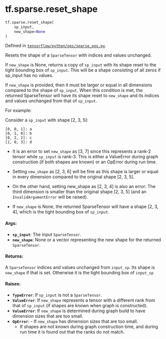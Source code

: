 <div itemscope itemtype="http://developers.google.com/ReferenceObject">
<meta itemprop="name" content="tf.sparse.reset_shape" />
<meta itemprop="path" content="Stable" />
</div>

# tf.sparse.reset_shape

``` python
tf.sparse.reset_shape(
    sp_input,
    new_shape=None
)
```



Defined in [`tensorflow/python/ops/sparse_ops.py`](/code/stable/tensorflow/python/ops/sparse_ops.py).

Resets the shape of a `SparseTensor` with indices and values unchanged.

If `new_shape` is None, returns a copy of `sp_input` with its shape reset
to the tight bounding box of `sp_input`. This will be a shape consisting of
all zeros if sp_input has no values.

If `new_shape` is provided, then it must be larger or equal in all dimensions
compared to the shape of `sp_input`. When this condition is met, the returned
SparseTensor will have its shape reset to `new_shape` and its indices and
values unchanged from that of `sp_input.`

For example:

  Consider a `sp_input` with shape [2, 3, 5]:

    [0, 0, 1]: a
    [0, 1, 0]: b
    [0, 2, 2]: c
    [1, 0, 3]: d

  - It is an error to set `new_shape` as [3, 7] since this represents a
    rank-2 tensor while `sp_input` is rank-3. This is either a ValueError
    during graph construction (if both shapes are known) or an OpError during
    run time.

  - Setting `new_shape` as [2, 3, 6] will be fine as this shape is larger or
    equal in every dimension compared to the original shape [2, 3, 5].

  - On the other hand, setting new_shape as [2, 3, 4] is also an error: The
    third dimension is smaller than the original shape [2, 3, 5] (and an
    `InvalidArgumentError` will be raised).

  - If `new_shape` is None, the returned SparseTensor will have a shape
    [2, 3, 4], which is the tight bounding box of `sp_input`.

#### Args:

* <b>`sp_input`</b>: The input `SparseTensor`.
* <b>`new_shape`</b>: None or a vector representing the new shape for the returned
    `SparseTensor`.


#### Returns:

A `SparseTensor` indices and values unchanged from `input_sp`. Its shape is
  `new_shape` if that is set. Otherwise it is the tight bounding box of
   `input_sp`


#### Raises:

* <b>`TypeError`</b>: If `sp_input` is not a `SparseTensor`.
* <b>`ValueError`</b>: If `new_shape` represents a tensor with a different rank from
    that of `sp_input` (if shapes are known when graph is constructed).
* <b>`ValueError`</b>:  If `new_shape` is determined during graph build to have
    dimension sizes that are too small.
* <b>`OpError`</b>:     - If `new_shape` has dimension sizes that are too small.
    - If shapes are not known during graph construction time, and during run
      time it is found out that the ranks do not match.
